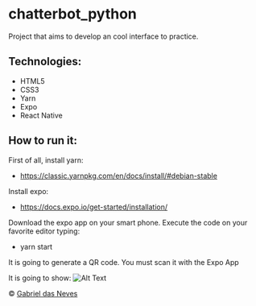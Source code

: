 # chatterbot_python
Project that aims to develop an cool interface to practice.

## Technologies:
- HTML5
- CSS3
- Yarn
- Expo
- React Native

## How to run it:

First of all, install yarn:

- https://classic.yarnpkg.com/en/docs/install/#debian-stable

Install expo:

- https://docs.expo.io/get-started/installation/

Download the expo app on your smart phone. Execute the code on your favorite editor typing:

- yarn start

It is going to generate a QR code. You must scan it with the Expo App

It is going to show:
![Alt Text]( Login-UI-DBZ-based-/src/assets/dbzui.jpg )



 © [Gabriel das Neves](https://github.com/gabrieldasneves/Login-UI-DBZ-based-/blob/master/src/assets/dbzui.jpg)
